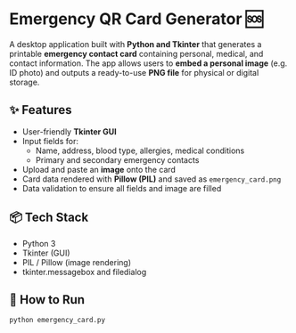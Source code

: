 # Emergency QR Card Generator 🆘

A desktop application built with **Python and Tkinter** that generates a printable **emergency contact card** containing personal, medical, and contact information. The app allows users to **embed a personal image** (e.g. ID photo) and outputs a ready-to-use **PNG file** for physical or digital storage.

## ✨ Features

- User-friendly **Tkinter GUI**
- Input fields for:
  - Name, address, blood type, allergies, medical conditions
  - Primary and secondary emergency contacts
- Upload and paste an **image** onto the card
- Card data rendered with **Pillow (PIL)** and saved as `emergency_card.png`
- Data validation to ensure all fields and image are filled

## 📦 Tech Stack

- Python 3
- Tkinter (GUI)
- PIL / Pillow (image rendering)
- tkinter.messagebox and filedialog

## 🏁 How to Run

```bash
python emergency_card.py
